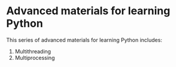 # Advanced materials for learning Python

This series of advanced materials for learning Python includes:

1. Multithreading
2. Multiprocessing